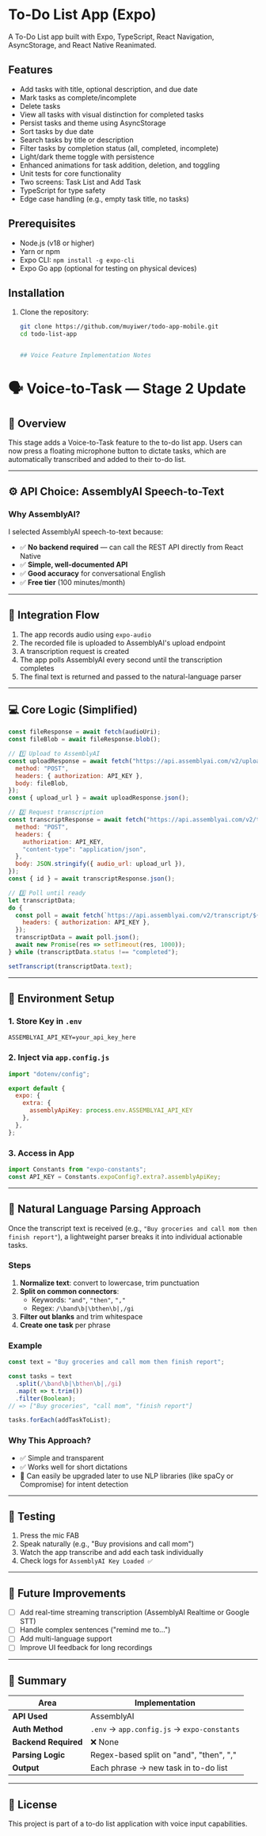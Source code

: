 # To-Do List App (Expo)

A To-Do List app built with Expo, TypeScript, React Navigation, AsyncStorage, and React Native Reanimated.

## Features
- Add tasks with title, optional description, and due date
- Mark tasks as complete/incomplete
- Delete tasks
- View all tasks with visual distinction for completed tasks
- Persist tasks and theme using AsyncStorage
- Sort tasks by due date
- Search tasks by title or description
- Filter tasks by completion status (all, completed, incomplete)
- Light/dark theme toggle with persistence
- Enhanced animations for task addition, deletion, and toggling
- Unit tests for core functionality
- Two screens: Task List and Add Task
- TypeScript for type safety
- Edge case handling (e.g., empty task title, no tasks)

## Prerequisites
- Node.js (v18 or higher)
- Yarn or npm
- Expo CLI: `npm install -g expo-cli`
- Expo Go app (optional for testing on physical devices)

## Installation
1. Clone the repository:
   ```bash
   git clone https://github.com/muyiwer/todo-app-mobile.git
   cd todo-list-app


   ## Voice Feature Implementation Notes

# 🗣️ Voice-to-Task — Stage 2 Update

## 🎯 Overview

This stage adds a Voice-to-Task feature to the to-do list app. Users can now press a floating microphone button to dictate tasks, which are automatically transcribed and added to their to-do list.

---

## ⚙️ API Choice: AssemblyAI Speech-to-Text

### Why AssemblyAI?

I selected AssemblyAI speech-to-text because:

- ✅ **No backend required** — can call the REST API directly from React Native
- ✅ **Simple, well-documented API**
- ✅ **Good accuracy** for conversational English
- ✅ **Free tier** (100 minutes/month)

---

## 🔄 Integration Flow

1. The app records audio using `expo-audio`
2. The recorded file is uploaded to AssemblyAI's upload endpoint
3. A transcription request is created
4. The app polls AssemblyAI every second until the transcription completes
5. The final text is returned and passed to the natural-language parser

---

## 💻 Core Logic (Simplified)

```javascript
const fileResponse = await fetch(audioUri);
const fileBlob = await fileResponse.blob();

// 1️⃣ Upload to AssemblyAI
const uploadResponse = await fetch("https://api.assemblyai.com/v2/upload", {
  method: "POST",
  headers: { authorization: API_KEY },
  body: fileBlob,
});
const { upload_url } = await uploadResponse.json();

// 2️⃣ Request transcription
const transcriptResponse = await fetch("https://api.assemblyai.com/v2/transcript", {
  method: "POST",
  headers: {
    authorization: API_KEY,
    "content-type": "application/json",
  },
  body: JSON.stringify({ audio_url: upload_url }),
});
const { id } = await transcriptResponse.json();

// 3️⃣ Poll until ready
let transcriptData;
do {
  const poll = await fetch(`https://api.assemblyai.com/v2/transcript/${id}`, {
    headers: { authorization: API_KEY },
  });
  transcriptData = await poll.json();
  await new Promise(res => setTimeout(res, 1000));
} while (transcriptData.status !== "completed");

setTranscript(transcriptData.text);
```

---

## 🔐 Environment Setup

### 1. Store Key in `.env`

```env
ASSEMBLYAI_API_KEY=your_api_key_here
```

### 2. Inject via `app.config.js`

```javascript
import "dotenv/config";

export default {
  expo: {
    extra: { 
      assemblyApiKey: process.env.ASSEMBLYAI_API_KEY 
    },
  },
};
```

### 3. Access in App

```javascript
import Constants from "expo-constants";
const API_KEY = Constants.expoConfig?.extra?.assemblyApiKey;
```

---

## 🧠 Natural Language Parsing Approach

Once the transcript text is received (e.g., `"Buy groceries and call mom then finish report"`), a lightweight parser breaks it into individual actionable tasks.

### Steps

1. **Normalize text**: convert to lowercase, trim punctuation
2. **Split on common connectors**:
   - Keywords: `"and"`, `"then"`, `","`
   - Regex: `/\band\b|\bthen\b|,/gi`
3. **Filter out blanks** and trim whitespace
4. **Create one task** per phrase

### Example

```javascript
const text = "Buy groceries and call mom then finish report";

const tasks = text
  .split(/\band\b|\bthen\b|,/gi)
  .map(t => t.trim())
  .filter(Boolean);
// => ["Buy groceries", "call mom", "finish report"]

tasks.forEach(addTaskToList);
```

### Why This Approach?

- ✅ Simple and transparent
- ✅ Works well for short dictations
- 🧩 Can easily be upgraded later to use NLP libraries (like spaCy or Compromise) for intent detection

---

## 🧪 Testing

1. Press the mic FAB
2. Speak naturally (e.g., "Buy provisions and call mom")
3. Watch the app transcribe and add each task individually
4. Check logs for `AssemblyAI Key Loaded ✅`

---

## 🧱 Future Improvements

- [ ] Add real-time streaming transcription (AssemblyAI Realtime or Google STT)
- [ ] Handle complex sentences ("remind me to…")
- [ ] Add multi-language support
- [ ] Improve UI feedback for long recordings

---

## 💬 Summary

| Area | Implementation |
|------|----------------|
| **API Used** | AssemblyAI |
| **Auth Method** | `.env` → `app.config.js` → `expo-constants` |
| **Backend Required** | ❌ None |
| **Parsing Logic** | Regex-based split on "and", "then", "," |
| **Output** | Each phrase → new task in to-do list |

---

## 📝 License

This project is part of a to-do list application with voice input capabilities.